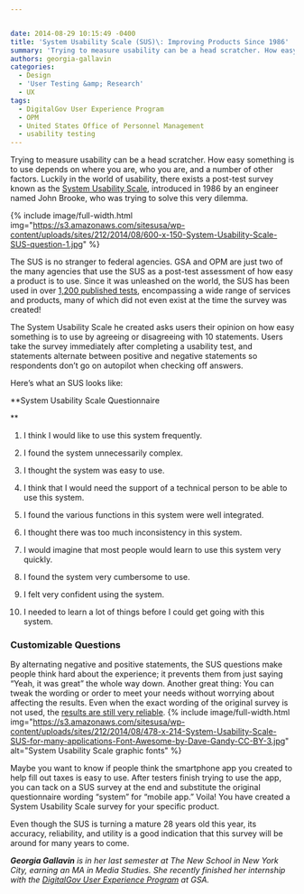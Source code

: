 ```yaml
---


date: 2014-08-29 10:15:49 -0400
title: 'System Usability Scale (SUS)\: Improving Products Since 1986'
summary: 'Trying to measure usability can be a head scratcher. How easy something is to use depends on where you are, who you are, and a number of other factors. Luckily in the world of usability, there exists a post-test survey known as the System Usability Scale, introduced in 1986 by an engineer named John Brooke,'
authors: georgia-gallavin
categories:
  - Design
  - 'User Testing &amp; Research'
  - UX
tags:
  - DigitalGov User Experience Program
  - OPM
  - United States Office of Personnel Management
  - usability testing
---
```


Trying to measure usability can be a head scratcher. How easy something is to use depends on where you are, who you are, and a number of other factors. Luckily in the world of usability, there exists a post-test survey known as the [System Usability Scale](http://www.usability.gov/how-to-and-tools/methods/system-usability-scale.html), introduced in 1986 by an engineer named John Brooke, who was trying to solve this very dilemma.


{% include image/full-width.html img="https://s3.amazonaws.com/sitesusa/wp-content/uploads/sites/212/2014/08/600-x-150-System-Usability-Scale-SUS-question-1.jpg" %}

The SUS is no stranger to federal agencies. GSA and OPM are just two of the many agencies that use the SUS as a post-test assessment of how easy a product is to use. Since it was unleashed on the world, the SUS has been used in over [1,200 published tests](http://www.upassoc.org/upa_publications/jus/2013february/JUS_Brooke_February_2013.pdf), encompassing a wide range of services and products, many of which did not even exist at the time the survey was created!

The System Usability Scale he created asks users their opinion on how easy something is to use by agreeing or disagreeing with 10 statements. Users take the survey immediately after completing a usability test, and statements alternate between positive and negative statements so respondents don’t go on autopilot when checking off answers.

Here&#8217;s what an SUS looks like:

**System Usability Scale Questionnaire
  
** 

1. I think I would like to use this system frequently.
  
2. I found the system unnecessarily complex.
  
3. I thought the system was easy to use.
  
4. I think that I would need the support of a technical person to be able to use this system.
  
5. I found the various functions in this system were well integrated.
  
6. I thought there was too much inconsistency in this system.
  
7. I would imagine that most people would learn to use this system very quickly.
  
8. I found the system very cumbersome to use.
  
9. I felt very confident using the system.
  
10. I needed to learn a lot of things before I could get going with this system.

### Customizable Questions

By alternating negative and positive statements, the SUS questions make people think hard about the experience; it prevents them from just saying &#8220;Yeah, it was great&#8221; the whole way down. Another great thing: You can tweak the wording or order to meet your needs without worrying about affecting the results. Even when the exact wording of the original survey is not used, the [results are still very reliable](http://www.upassoc.org/upa_publications/jus/2013february/JUS_Brooke_February_2013.pdf). 
{% include image/full-width.html img="https://s3.amazonaws.com/sitesusa/wp-content/uploads/sites/212/2014/08/478-x-214-System-Usability-Scale-SUS-for-many-applications-Font-Awesome-by-Dave-Gandy-CC-BY-3.jpg" alt="System Usability Scale graphic fonts" %} 

Maybe you want to know if people think the smartphone app you created to help fill out taxes is easy to use. After testers finish trying to use the app, you can tack on a SUS survey at the end and substitute the original questionnaire wording &#8220;system” for “mobile app.” Voila! You have created a System Usability Scale survey for your specific product.

Even though the SUS is turning a mature 28 years old this year, its accuracy, reliability, and utility is a good indication that this survey will be around for many years to come.

_**Georgia Gallavin** is in her last semester at The New School in New York City, earning an MA in Media Studies. She recently finished her internship with the [DigitalGov User Experience Program](https://www.WHATEVER/resources/digitalgov-user-experience-program/) at GSA._